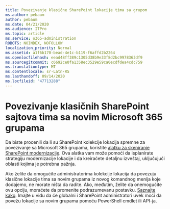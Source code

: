 ```yaml
---
title: Povezivanje klasične SharePoint lokacije tima sa grupom
ms.author: pebaum
author: pebaum
ms.date: 04/21/2020
ms.audience: ITPro
ms.topic: article
ms.service: o365-administration
ROBOTS: NOINDEX, NOFOLLOW
localization_priority: Normal
ms.assetid: a1f6b170-bead-4e1c-b119-f6affd2b2264
ms.openlocfilehash: eead48ff389c1305d38b9e33f8d2bc9978363df9
ms.sourcegitcommit: c6692ce0fa1358ec3529e59ca0ecdfdea4cdc759
ms.translationtype: MT
ms.contentlocale: sr-Latn-RS
ms.lasthandoff: 09/14/2020
ms.locfileid: "47713288"
---
```

# <a name="connect-classic-sharepoint-team-sites-to-new-microsoft-365-groups"></a>Povezivanje klasičnih SharePoint sajtova tima sa novim Microsoft 365 grupama

Da biste procenili da li su SharePoint kolekcije lokacija spremne za povezivanje sa Microsoft 365 grupama, koristite [alatku za skeniranje SharePoint modernizacije](https://go.microsoft.com/fwlink/?linkid=873066). Ova alatka vam može pomoći da isplanirate strategiju modernizacije lokacije i da kreiraćete detaljnu izveštaj, uključujući oblasti kojima je potrebna pažnja.
  
Ako želite da omogućite administratorima kolekcije lokacija da povezuju klasične lokacije tima sa novim grupama iz novog komandnog menija koje dodajemo, ne morate ništa da radite. Ako, međutim, želite da onemogućite ovu opciju, moraćete da promenite podrazumevanu postavku. [Saznajte kako](https://go.microsoft.com/fwlink/?linkid=2004316). Imajte u vidu da će globalni i SharePoint administratori uvek moći da povežu lokacije sa novim grupama pomoću PowerShell cmdlet ili API-ja.
  

